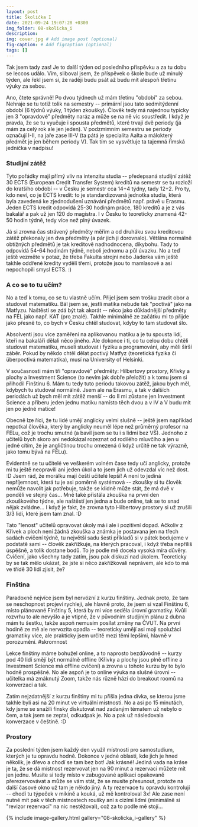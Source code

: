 ```yaml
---
layout: post
title: Školička I
date: 2021-09-24 19:07:28 +0300
img_folder: 08-skolicka_i
description: 
img: cover.jpg # Add image post (optional)
fig-caption: # Add figcaption (optional)
tags: []
---
```


Tak jsem tady zas! Je to další týden od posledního příspěvku a za tu dobu se leccos událo. Vím, sliboval jsem, že příspěvek o škole bude už minulý týden, ale řekl jsem si, že raději budu psát až budu mít alespoň třetinu výuky za sebou.

Ano, čtete správně! Po dvou týdnech už mám třetinu "období" za sebou. Nehraje se tu totiž tolik na semestry -- primární jsou tato sedmitýdenní období (6 týdnů výuky, 1 týden zkoušky). Člověk tedy má najednou typicky jen 3 "opravdové" předměty naráz a může se na ně víc soustředit. I když je pravda, že se tu vyučuje i spousta předmětů, které trvají dvě periody (já mám za celý rok ale jen jeden). V podzmimním semestru se periody označují I-II, na jaře zase III-V (ta pátá je specialita Aalta a málokterý předmět je jen během periody V). Tak tím se vysvětluje ta tajemná římská jednička v nadpisu!

### Studijní zátěž
Tyto pořádky mají přímý vliv na intenzitu studia -- předepsaná studijní zátěž 30 ECTS (European Credit Transfer System) kreditů na semestr se tu rozloží do kratšího období -- v Česku je semestr cca 14+4 týdny, tady 12+2. Pro ty, kdo neví, co je ECTS kredit: to je standardizovaná jednotka studia, která byla zavedená ke zjednodušení uznávání předmětů např. právě u Erasmu. Jeden ECTS kredit odpovídá 25-30 hodinám práce, 180 kreditů a je z vás bakalář a pak už jen 120 do magistra. I v Česku to teoreticky znamená 42-50 hodin týdně, tedy více než plný úvazek. 

Já si zrovna čas strávený předměty měřím a od druháku svou kreditovou zátěž překonaly jen dva předměty (a pár jich ji dorovnalo). Většina normálně obtížných předmětů je tak kreditově nadhodnocena, díkybohu. Tady to odpovídá 54-64 hodinám týdně, neboli jednomu a půl úvazku. No a teď ještě vezměte v potaz, že třeba Fakulta strojní nebo Jaderka vám ještě takhle oddřené kredity vydělí třemi, protože jsou to mamlasové a asi nepochopili smysl ECTS. :)

### A co se to tu učím?
No a teď k tomu, co se tu vlastně učím. Přijel jsem sem trošku zradit obor a studovat matematiku. Bál jsem se, jestli matika nebude tak "poctivá" jako na Matfyzu. Naštěstí se zdá být tak akorát -- něco jako důkladnější předměty na FEL jako např. KAT (pro znalé). Takhle minimálně ze začátku mi to přijde jako přesně to, co bych v Česku chtěl studovat, kdyby to tam studovat šlo.

Absolventi jsou více zaměření na aplikovanou matiku a je tu spousta lidí, kteří na bakaláři dělali něco jiného. Ale dokonce i ti, co tu celou dobu chtěli studovat matematiku, museli studovat i fyziku a programování, aby měli širší záběr. Pokud by někdo chtěl dělat poctivý Matfyz (teoretická fyzika či überpoctivá matematika), musí na University of Helsinki.

V současnosti mám tři "opravdové" předměty: Hilbertovy prostory, Křivky a plochy a Investment Science (to nevím jak dobře přeložit) a k tomu jsem si přihodil Finštinu 6. Mám tu tedy tuto periodu takovou zátěž, jakou bych měl, kdybych tu studoval normálně. Jsem ale na Erasmu, a tak v dalších periodách už bych měl mít zátěž menší -- do II mi zůstane jen Investment Science a přiberu jeden jednu matiku namísto těch dvou a v IV a V budu mít jen po jedné matice! 

Obecně lze říci, že tu lidé umějí anglicky velmi slušně -- ještě jsem například nepotkal člověka, který by anglicky neuměl lépe než průměrný profesor na FELu, což je trochu smutné (a bavil jsem se tu i s lidmi bez VŠ). Jednoho z učitelů bych skoro ani nedokázal rozeznat od rodilého mluvčího a jen u jedné cítím, že je angličtinou trochu omezená (i když určitě ne tak výrazně, jako tomu bývá na FELu). 

Evidentně se tu učitelé ve veškerém volném čase tedy učí anglicky, protože mi tu ještě neopravili ani jeden úkol a to jsem jich už odevzdal víc než dost. :D Jsem rád, že morálku mají čeští učitelé lepší! A není to jediná nepříjemnost, která tu je asi poměrně systémová -- zkoušky si tu člověk nemůže navolit jak potřebuje, takže se klidně může stát, že má dvě v pondělí ve stejný čas... Mně také přistála zkouška na první den zkouškového týdne, ale naštěstí jen jedna a bude online, tak se to snad nějak zvládne... I když je fakt, že zrovna tyto Hilbertovy prostory si už zrušili 3/3 lidí, které jsem tam znal. :D

Tato "lenost" učitelů opravovat úkoly má i ale i pozitivní dopad. Ačkoliv z Křivek a ploch není žádná zkouška a známka je postavana jen na třech sadách cvičení týdně, tu největší sadu šesti příkladů si v pátek bodujeme v podstatě sami -- člověk zakřížkuje, na kterých pracoval, i když třeba nepříliš úspěšně, a tolik dostane bodů. To je podle mě docela vysoká míra důvěry. Cvičení, jako všechny tady zatím, jsou pak diskuzí nad úkolem. Teoreticky by se tak mělo ukázat, že jste si něco zakřížkovali neprávem, ale kdo to má ve třídě 30 lidí zjisit, že? 

### Finština
Paradoxně nejvíce jsem byl nervózní z kurzu finštiny. Jednak proto, že tam se neschopnost projeví rychleji, ale hlavně proto, že jsem si vzal Finštinu 6, místo plánované Finštiny 5, která by mi více seděla úrovní gramatiky.
Kvůli rozvrhu to ale nevyšlo a je vtipné, že v původním studjiním plánu z dubna mám tu šestku, takže aspoň nemusím posílat změny na ČVUT. Na první hodině ze mě ale nervozita opadla -- teoreticky umějí asi moji spolužáci gramatiky více, ale prakticky jsem určitě mezi těmi lepšími, hlavně v porozumění. #skromnost

Lekce finštiny máme bohužel online, a to naprosto bezdůvodně -- kurzy pod 40 lidí smějí být normálně offline (Křivky a plochy jsou plně offline a Investment Science má offline cvičení) a zrovna u tohoto kurzu by to bylo hodně prospěšné. No ale aspoň je to online výuka na slušné úrovni -- učitelka má zmáknutý Zoom, takže nás různě hází do breakout roomů na konverzaci a tak. 

Zatím nejzdatnější z kurzu finštiny mi tu přišla jedna dívka, se kterou jsme takhle byli asi na 20 minut ve virtuální místnosti. No a asi po 15 minutách, kdy jsme se snažili finsky diskutovat nad zadaným tématem už nebylo o čem, a tak jsem se zeptal, odkudpak je. No a pak už následovala konverzace v češtině. :D

### Prostory
Za poslední týden jsem každý den využil místnosti pro samostudium, kterých je tu opravdu hodně. Dokonce v jedné oblasti, kde jich je hned několik, je dřevo a chodí se tam bez bot! Jak krásné! Jediná vada na kráse je ta, že se dá místnost rezervovat jen na 90 minut a rezervaci můžete mít jen jednu. Musíte si tedy místo v zabugované aplikaci opakovaně přerezervovávat a může se vám stát, že se musíte přesunout, protože na další časové okno už tam je někdo jiný. A ty rezervace tu opravdu kontrolují -- chodí tu týpeček v mikině a kouká, už mě kontroloval 3x! Ale zase není nutné mít pak v těch místnostech roušky ani s cizími lidmi (minimálně si "revizor rezervací" na nic nestěžoval), což za to podle mě stojí... 

{% include image-gallery.html gallery="08-skolicka_i-gallery" %}
